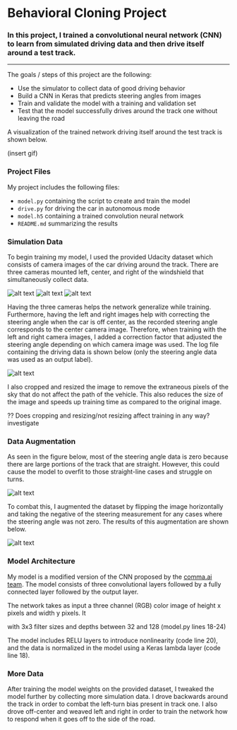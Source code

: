 # **Behavioral Cloning Project** 


### In this project, I trained a convolutional neural network (CNN) to learn from simulated driving data and then drive itself around a test track.

---

The goals / steps of this project are the following:
* Use the simulator to collect data of good driving behavior
* Build a CNN in Keras that predicts steering angles from images
* Train and validate the model with a training and validation set
* Test that the model successfully drives around the track one without leaving the road

A visualization of the trained network driving itself around the test track is shown below.

(insert gif)

[//]: # (Image References)

[image0a]: https://images.unsplash.com/photo-1523676060187-f55189a71f5e?ixlib=rb-1.2.1&ixid=eyJhcHBfaWQiOjEyMDd9&w=1000&q=80 "drive log"
[image0b]: https://images.unsplash.com/photo-1523676060187-f55189a71f5e?ixlib=rb-1.2.1&ixid=eyJhcHBfaWQiOjEyMDd9&w=1000&q=80 "drive log"
[image0c]: https://images.unsplash.com/photo-1523676060187-f55189a71f5e?ixlib=rb-1.2.1&ixid=eyJhcHBfaWQiOjEyMDd9&w=1000&q=80 "drive log"
[image1]: ./imgs/driver_log.jpg "drive log"
[image2]: ./imgs/pre-augment.jpg "pre augmentation"
[image3]: ./imgs/post-augment.jpg "post augmentation"
[image4]: ./examples/placeholder_small.png "Recovery Image"
[image5]: ./examples/placeholder_small.png "Recovery Image"
[image6]: ./examples/placeholder_small.png "Normal Image"
[image7]: ./examples/placeholder_small.png "Flipped Image"

### Project Files
My project includes the following files:
* `model.py` containing the script to create and train the model
* `drive.py` for driving the car in autonomous mode
* `model.h5` containing a trained convolution neural network 
* `README.md` summarizing the results 

### Simulation Data
To begin training my model, I used the provided Udacity dataset which consists of camera images of the car driving around the track. There are three cameras mounted left, center, and right of the windshield that simultaneously collect data. 

![alt text][image0a] ![alt text][image0b] ![alt text][image0c]

Having the three cameras helps the network generalize while training. Furthermore, having the left and right images help with correcting the steering angle when the car is off center, as the recorded steering angle corresponds to the center camera image. Therefore, when training with the left and right camera images, I added a correction factor that adjusted the steering angle depending on which camera image was used. The log file containing the driving data is shown below (only the steering angle data was used as an output label).

![alt text][image1]

I also cropped and resized the image to remove the extraneous pixels of the sky that do not affect the path of the vehicle. This also reduces the size of the image and speeds up training time as compared to the original image.

?? Does cropping and resizing/not resizing affect training in any way? investigate

### Data Augmentation
As seen in the figure below, most of the steering angle data is zero because there are large portions of the track that are straight. However, this could cause the model to overfit to those straight-line cases and struggle on turns.

![alt text][image2]

To combat this, I augmented the dataset by flipping the image horizontally and taking the negative of the steering measurement for any cases where the steering angle was not zero. The results of this augmentation are shown below.

![alt text][image3]

### Model Architecture
My model is a modified version of the CNN proposed by the [comma.ai team](https://github.com/commaai/research/blob/master/train_steering_model.py). The model consists of three convolutional layers followed by a fully connected layer followed by the output layer.

The network takes as input a three channel (RGB) color image of height x pixels and width y pixels. It 

with 3x3 filter sizes and depths between 32 and 128 (model.py lines 18-24) 

The model includes RELU layers to introduce nonlinearity (code line 20), and the data is normalized in the model using a Keras lambda layer (code line 18). 

### More Data
After training the model weights on the provided dataset, I tweaked the model further by collecting more simulation data. I drove backwards around the track in order to combat the left-turn bias present in track one. I also drove off-center and weaved left and right in order to train the network how to respond when it goes off to the side of the road.

